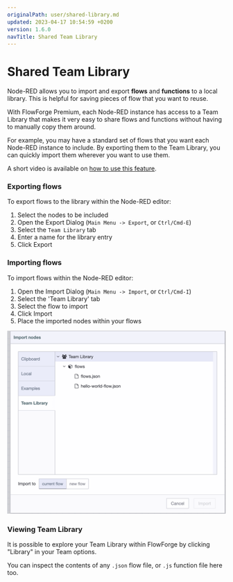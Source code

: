 ```yaml
---
originalPath: user/shared-library.md
updated: 2023-04-17 10:54:59 +0200
version: 1.6.0
navTitle: Shared Team Library
---
```


# Shared Team Library

Node-RED allows you to import and export **flows** and **functions** to a local library. This is helpful
for saving pieces of flow that you want to reuse.

With FlowForge Premium, each Node-RED instance has access to a Team Library that makes
it very easy to share flows and functions without having to manually copy them around.

For example, you may have a standard set of flows that you want each Node-RED instance
to include. By exporting them to the Team Library, you can quickly import them wherever
you want to use them.

A short video is available on [how to use this feature](https://www.youtube.com/watch?v=B7XK3TUklUU).

### Exporting flows

To export flows to the library within the Node-RED editor:

1. Select the nodes to be included
2. Open the Export Dialog (`Main Menu -> Export`, or `Ctrl/Cmd-E`)
3. Select the `Team Library` tab
4. Enter a name for the library entry
5. Click Export

### Importing flows

To import flows within the Node-RED editor:

1. Open the Import Dialog (`Main Menu -> Import`, or `Ctrl/Cmd-I`)
2. Select the 'Team Library' tab
3. Select the flow to import
4. Click Import
5. Place the imported nodes within your flows

![](./images/shared-lib-import.png)

### Viewing Team Library

It is possible to explore your Team Library within FlowForge by clicking "Library" in your Team options.

You can inspect the contents of any `.json` flow file, or `.js` function file here too.
